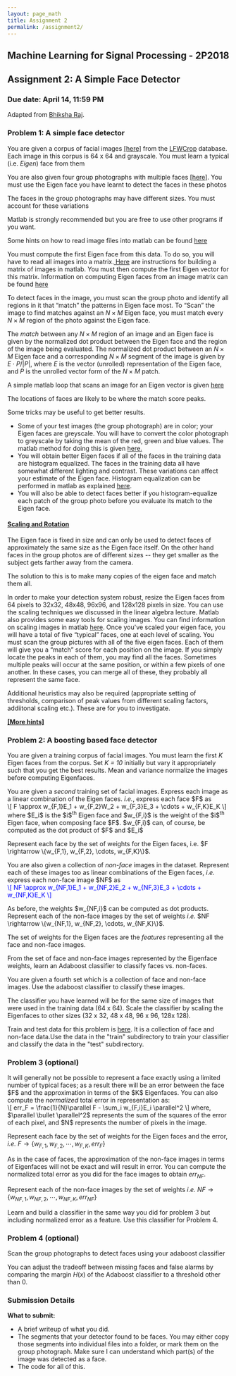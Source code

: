 ```yaml
---
layout: page_math
title: Assignment 2
permalink: /assignment2/
---
```


## Machine Learning for Signal Processing - 2P2018

## Assignment 2: A Simple Face Detector

### Due date: April 14, 11:59 PM

Adapted from [Bhiksha Raj](http://mlsp.cs.cmu.edu/people/bhiksha/inde.php).

###  Problem 1: A simple face detector 

You are given a corpus of facial images <a href="{{site.url}}a2/lfw1000.zip">[here]</a> from the <a href="http://www.itee.uq.edu.au/~conrad/lfwcrop/">LFWCrop</a> database. Each image in this corpus is 64 x 64 and grayscale. You must learn a typical (i.e. *Eigen*) face from them

You are also given four group photographs with multiple faces <a href="{{site.url}}a2/group_photos.tar.gz">[here]</a>. You must use the Eigen face you have learnt to detect the faces in these photos

The faces in the group photographs may have different sizes. You must account for these variations 

Matlab is strongly recommended but you are free to use other programs if you want.

Some hints on how to read image files into matlab can be found <a href="{{site.url}}assignment2_hints">here</a> 

You must compute the first Eigen face from this data. To do so, you will have to read all images into a matrix.<a href="{{site.url}}assignment2_hints#buildingmatrix"> Here</a> are instructions for building a matrix of images in matlab. You must then compute the first Eigen vector for this matrix. Information on computing Eigen faces from an image matrix can be found <a href="{{site.url}}assignment2_hints#eigenface">here</a> 

To detect faces in the image, you must scan the group photo and identify all regions in it that &ldquo;match&rdquo; the patterns in Eigen face most. To &ldquo;Scan&rdquo; the image to find matches against an $N\times M$ Eigen face, you must match every $N\times M$ region of the photo against the Eigen face.

The *match* between any $N\times M$ region of an image and an Eigen face is given by the normalized dot product between the Eigen face and the region of the image being evaluated. The normalized dot product between an $N\times M$ Eigen face and a corresponding $N\times M$ segment of the image is given by $E\cdot P / \vert P \vert$, where $E$ is the vector (unrolled) representation of the Eigen face, and $P$ is the unrolled vector form of the $N\times M$ patch.

A simple matlab loop that scans an image for an Eigen vector is given <a href="{{site.url}}assignment2_hints#scanimage">here</a> 

The locations of faces are likely to be where the match score peaks.

Some tricks may be useful to get better results.


<ul>
  <li> Some of your test images (the group photograph) are in color; your Eigen faces are greyscale. You will have to convert the color photograph to greyscale by taking the mean of the red, green and blue values. The matlab method for doing this is given <a href="{{site.url}}assignment2_hints#sometricks"> here.</a> </li>
  <li>You will obtain better Eigen faces if all of the faces in the training data are histogram equalized. The faces in the training data all have somewhat different lighting and contrast. These variations can affect your estimate of the Eigen face. Histogram equalization can be performed in matlab as explained <a href="{{site.url}}assignment2_hints#sometricks">here</a>. </li>
  <li>You will also be able to detect faces better if you histogram-equalize each patch of the group photo before you evaluate its match to the Eigen face. </li>
</ul>


<h4><u>Scaling and Rotation </u></h4>
The Eigen face is fixed in size and can only be used to detect faces of approximately the same size as the Eigen face itself. On the other hand faces in the group photos are of different sizes -- they get smaller as the subject gets farther away from the camera.

The solution to this is to make many copies of the eigen face and match them all.

In order to make your detection system robust, resize the Eigen faces from 64 pixels to 32x32, 48x48, 96x96, and 128x128 pixels in size. You can use the scaling techniques we discussed in the linear algebra lecture. Matlab also provides some easy tools for scaling images. You can find information on scaling images in matlab <a href="{{site.url}}assignment2_hints#scalingimages">here</a>. Once you've scaled your eigen face, you will have a total of five “typical” faces, one at each level of scaling. You must scan the group pictures with all of the five eigen faces. Each of them will give you a “match” score for each position on the image. If you simply locate the peaks in each of them, you may find all the faces. Sometimes multiple peaks will occur at the same position, or within a few pixels of one another. In these cases, you can merge all of these, they probably all represent the same face.

Additional heuristics may also be required (appropriate setting of thresholds, comparison of peak values from different scaling factors, addiitonal scaling etc.). These are for you to investigate.

<a href="{{site.url}}assignment2_hints#additionalhints"><b>[More hints]</b></a>

### Problem 2: A boosting based face detector

You are given a training corpus of facial images. You must learn the first <i>K</i> Eigen faces from the corpus. Set <i>K = 10</i> initially but vary it appropriately such that you get the best results. Mean and variance normalize the images before computing Eigenfaces.

<p>You are given a <i>second</i> training set of facial images. Express each image as a linear combination of the Eigen faces. <i>i.e.</i>, express each face $F$ as<br>
\[
F \approx w_{F,1}E_1 + w_{F,2}W_2 + w_{F,3}E_3 + \cdots + w_{F,K}E_K
\]
where $E_i$ is the $i$<sup>th</sup> Eigen face and $w_{F,i}$ is the weight of the $i$<sup>th</sup> Eigen face, when composing face $F$.  $w_{F,i}$ can, of course, be computed as the dot product of $F$ and $E_i$  </p>


<p>Represent each face by the set of weights for the Eigen faces, i.e. $F \rightarrow \{w_{F,1}, w_{F,2}, \cdots, w_{F,K}\}$. </p>

<p>You are also given a collection of <i>non-face</i> images in the dataset. Represent each of these images too as linear combinations of the Eigen faces, <i>i.e.</i> express each non-face image $NF$ as<br>
<font color="blue">
\[
NF \approx w_{NF,1}E_1 + w_{NF,2}E_2 + w_{NF,3}E_3 + \cdots + w_{NF,K}E_K
\]
</font> </p>

<p> As before, the weights $w_{NF,i}$ can be computed as dot products.  Represent each of the non-face images by the set of weights <i>i.e.</i> $NF \rightarrow \{w_{NF,1}, w_{NF,2}, \cdots, w_{NF,K}\}$.</p>

<p>The set of weights for the Eigen faces are the <i>features</i> representing all the face and non-face images. </p>

<p> From the set of face and non-face images represented by the Eigenface weights, learn an Adaboost classifier to classify faces vs. non-faces.</p>

<p>You are given a fourth set which is a collection of face and non-face images. Use the adaboost classifier to classify these images. </p>

<p>The classifier you have learned will be for the same size of images that were used in the training data (64 x 64). Scale the classifier by scaling the Eigenfaces to other sizes (32 x 32, 48 x 48, 96 x 96, 128x 128). </p>

<p>Train and test data for this problem is <a href="{{site.url}}a2/BoostingData.tar.gz">here</a>. It is a collection of face and non-face data.Use the data in the "train" subdirectory to train your classifier and classify the data in the "test" subdirectory. </p>


### Problem 3 (optional)

<p>It will generally not be possible to represent a face exactly using a limited number of typical faces; as a result there will be an error between the face $F$ and the approximation in terms of the $K$ Eigenfaces. You can also compute the <i>normalized</i> total error in representation as:<br>
\[
err_F = \frac{1}{N}\parallel F - \sum_i w_{F,i}E_i \parallel^2
\]
where, $\parallel \bullet \parallel^2$  represents the sum of the squares of the error of each pixel, and $N$ represents the number of pixels in the image. <p>

Represent each face by the set of weights for the Eigen faces and the error, <i>i.e.</i> $F \rightarrow \{w_{F,1}, w_{F,2}, \cdots, w_{F,K}, err_F\}$

As in the case of faces, the approximation of the non-face images in terms of Eigenfaces will not be exact and will result in error. You can compute the normalized total error as you did for the face images to obtain $err_{NF}$.

Represent each of the non-face images by the set of weights <i>i.e.</i>
$NF \rightarrow \{w_{NF,1}, w_{NF,2}, \cdots, w_{NF,K}, err_{NF}\}$

Learn and build a classifier in the same way you did for problem 3 but including normalized error as a feature. Use this classifier for Problem 4.


### Problem 4 (optional)

Scan the group photographs to detect faces using your adaboost classifier

You can adjust the tradeoff between missing faces and false alarms by comparing the margin $H(x)$ of the Adaboost classifier to a threshold other than 0.


### Submission Details    


**What to submit:**    

- A brief writeup of what you did.
- The segments that your detector found to be faces. You may either copy those segments into individual files into a folder, or mark them on the group photograph. Make sure I can understand which part(s) of the image was detected as a face.
- The code for all of this.


